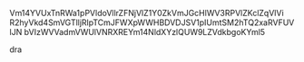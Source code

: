 Vm14YVUxTnRWa1pPVldoVllrZFNjVlZ1Y0ZkVmJGcHlWV3RPVlZKclZqVlVi
R2hyVkd4SmVGTlljRlpTCmJFWXpWWHBDVDJSV1pIUmtSM2hTQ2xaRVFUVlJN
bVIzWVVadmVWUlVNRXREYm14NldXYzlQUW9LZVdkbgoKYml5

dra